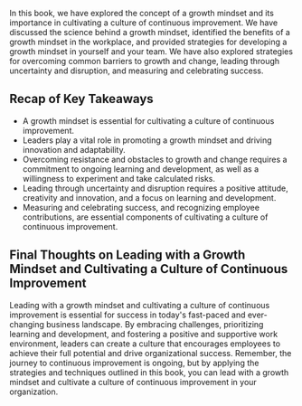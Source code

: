 

In this book, we have explored the concept of a growth mindset and its importance in cultivating a culture of continuous improvement. We have discussed the science behind a growth mindset, identified the benefits of a growth mindset in the workplace, and provided strategies for developing a growth mindset in yourself and your team. We have also explored strategies for overcoming common barriers to growth and change, leading through uncertainty and disruption, and measuring and celebrating success.

Recap of Key Takeaways
----------------------

* A growth mindset is essential for cultivating a culture of continuous improvement.
* Leaders play a vital role in promoting a growth mindset and driving innovation and adaptability.
* Overcoming resistance and obstacles to growth and change requires a commitment to ongoing learning and development, as well as a willingness to experiment and take calculated risks.
* Leading through uncertainty and disruption requires a positive attitude, creativity and innovation, and a focus on learning and development.
* Measuring and celebrating success, and recognizing employee contributions, are essential components of cultivating a culture of continuous improvement.

Final Thoughts on Leading with a Growth Mindset and Cultivating a Culture of Continuous Improvement
---------------------------------------------------------------------------------------------------

Leading with a growth mindset and cultivating a culture of continuous improvement is essential for success in today's fast-paced and ever-changing business landscape. By embracing challenges, prioritizing learning and development, and fostering a positive and supportive work environment, leaders can create a culture that encourages employees to achieve their full potential and drive organizational success. Remember, the journey to continuous improvement is ongoing, but by applying the strategies and techniques outlined in this book, you can lead with a growth mindset and cultivate a culture of continuous improvement in your organization.